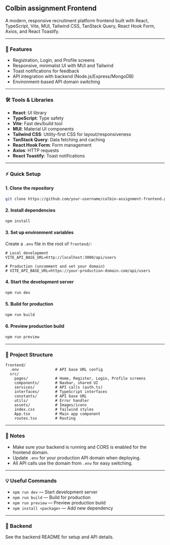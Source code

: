 ## Colbin assignment Frontend

A modern, responsive recruitment platform frontend built with React, TypeScript, Vite, MUI, Tailwind CSS, TanStack Query, React Hook Form, Axios, and React Toastify.

---

### 🚀 Features
- Registration, Login, and Profile screens
- Responsive, minimalist UI with MUI and Tailwind
- Toast notifications for feedback
- API integration with backend (Node.js/Express/MongoDB)
- Environment-based API domain switching

---

### 🛠️ Tools & Libraries
- **React**: UI library
- **TypeScript**: Type safety
- **Vite**: Fast dev/build tool
- **MUI**: Material UI components
- **Tailwind CSS**: Utility-first CSS for layout/responsiveness
- **TanStack Query**: Data fetching and caching
- **React Hook Form**: Form management
- **Axios**: HTTP requests
- **React Toastify**: Toast notifications

---

### ⚡ Quick Setup

#### 1. Clone the repository
```sh
git clone https://github.com/your-username/colbin-assignment-frontend.git
```

#### 2. Install dependencies
```sh
npm install
```

#### 3. Set up environment variables
Create a `.env` file in the root of `frontend/`:
```env
# Local development
VITE_API_BASE_URL=http://localhost:3000/api/users

# Production (uncomment and set your domain)
# VITE_API_BASE_URL=https://your-production-domain.com/api/users
```

#### 4. Start the development server
```sh
npm run dev
```

#### 5. Build for production
```sh
npm run build
```

#### 6. Preview production build
```sh
npm run preview
```

---

### 📁 Project Structure
```
frontend/
  .env                # API base URL config
  src/
    pages/            # Home, Register, Login, Profile screens
    components/       # Navbar, shared UI
    services/         # API calls (auth.ts)
    interfaces/       # TypeScript interfaces
    constants/        # API base URL
    utils/            # Error handler
    assets/           # Images/icons
    index.css         # Tailwind styles
    App.tsx           # Main app component
    routes.tsx        # Routing
```

---

### 📝 Notes
- Make sure your backend is running and CORS is enabled for the frontend domain.
- Update `.env` for your production API domain when deploying.
- All API calls use the domain from `.env` for easy switching.

---

### 💡 Useful Commands
- `npm run dev` — Start development server
- `npm run build` — Build for production
- `npm run preview` — Preview production build
- `npm install <package>` — Add new dependency

---

### 🤝 Backend
See the backend README for setup and API details.
